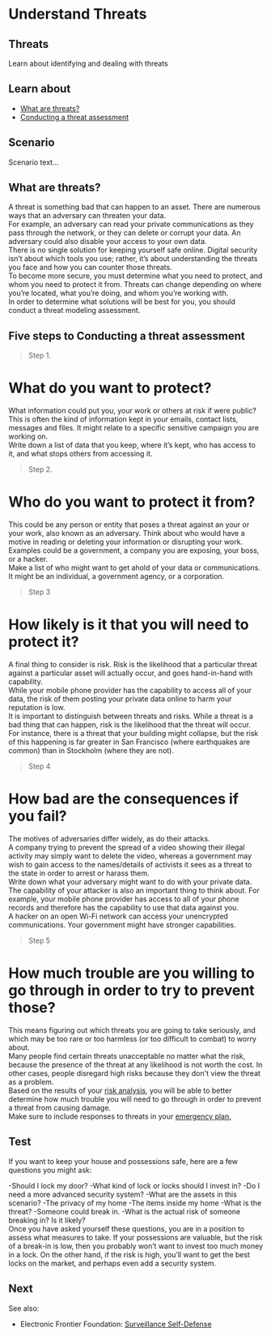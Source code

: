 # Understand Threats
## Threats

Learn about identifying and dealing with threats



## Learn about

- [What are threats?](en/topics/practice-2-planning/1-threats/3-1-learn.md)
- [Conducting a threat assessment](en/topics/practice-2-planning/1-threats/3-2-learn.md)



## Scenario

Scenario text...


## What are threats?

A threat is something bad that can happen to an asset. There are numerous ways that an adversary can threaten your data.
<br>
For example, an adversary can read your private communications as they pass through the network, or they can delete or corrupt your data. An adversary could also disable your access to your own data.
<br>
There is no single solution for keeping yourself safe online. Digital security isn’t about which tools you use; rather, it’s about understanding the threats you face and how you can counter those threats.
<br>
To become more secure, you must determine what you need to protect, and whom you need to protect it from. Threats can change depending on where you’re located, what you’re doing, and whom you’re working with.
<br>
In order to determine what solutions will be best for you, you should conduct a threat modeling assessment.



## Five steps to Conducting a threat assessment


> Step 1.
# What do you want to protect?

What information could put you, your work or others at risk if were public? This is often the kind of information kept in your emails, contact lists, messages and files. It might relate to a specific sensitive campaign you are working on.
<br>
Write down a list of data that you keep, where it’s kept, who has access to it, and what stops others from accessing it.
<br>

> Step 2.
# Who do you want to protect it from?

This could be any person or entity that poses a threat against an your or your work, also known as an adversary. Think about who would have a motive in reading or deleting your information or disrupting your work.
<br>
Examples could be a government, a company you are exposing, your boss, or a hacker.
<br>
Make a list of who might want to get ahold of your data or communications. It might be an individual, a government agency, or a corporation.
<br>

> Step 3
# How likely is it that you will need to protect it?

A final thing to consider is risk. Risk is the likelihood that a particular threat against a particular asset will actually occur, and goes hand-in-hand with capability.
<br>
While your mobile phone provider has the capability to access all of your data, the risk of them posting your private data online to harm your reputation is low.
<br>
It is important to distinguish between threats and risks. While a threat is a bad thing that can happen, risk is the likelihood that the threat will occur.
<br>
For instance, there is a threat that your building might collapse, but the risk of this happening is far greater in San Francisco (where earthquakes are common) than in Stockholm (where they are not).
<br>
> Step 4
# How bad are the consequences if you fail?

The motives of adversaries differ widely, as do their attacks.
<br>
A company trying to prevent the spread of a video showing their illegal activity may simply want to delete the video, whereas a government may wish to gain access to the names/details of activists it sees as a threat to the state in order to arrest or harass them.
<br>
Write down what your adversary might want to do with your private data.
<br>
The capability of your attacker is also an important thing to think about. For example, your mobile phone provider has access to all of your phone records and therefore has the capability to use that data against you.
<br>
A hacker on an open Wi-Fi network can access your unencrypted communications. Your government might have stronger capabilities.

> Step 5
# How much trouble are you willing to go through in order to try to prevent those?

This means figuring out which threats you are going to take seriously, and which may be too rare or too harmless (or too difficult to combat) to worry about.
<br>
Many people find certain threats unacceptable no matter what the risk, because the presence of the threat at any likelihood is not worth the cost. In other cases, people disregard high risks because they don't view the threat as a problem.
<Br>
Based on the results of your [risk analysis](en/topics/practice-2-planning/2-assess-risk/1-1-intro.md), you will be able to better determine how much trouble you will need to go through in order to prevent a threat from causing damage.
<br>
Make sure to include responses to threats in your [emergency plan.](en/topics/practice-2-planning/4-emergency-plan/1-1-intro.md)



## Test

If you want to keep your house and possessions safe, here are a few questions you might ask:

-Should I lock my door?
-What kind of lock or locks should I invest in?
-Do I need a more advanced security system?
-What are the assets in this scenario?
  -The privacy of my home
  -The items inside my home
-What is the threat?
  -Someone could break in.
  -What is the actual risk of someone breaking in? Is it likely?
<br>
Once you have asked yourself these questions, you are in a position to assess what measures to take. If your possessions are valuable, but the risk of a break-in is low, then you probably won’t want to invest too much money in a lock. On the other hand, if the risk is high, you’ll want to get the best locks on the market, and perhaps even add a security system.


## Next

See also:
* Electronic Frontier Foundation: [Surveillance Self-Defense](https://ssd.eff.org/en/module/introduction-threat-modeling)




